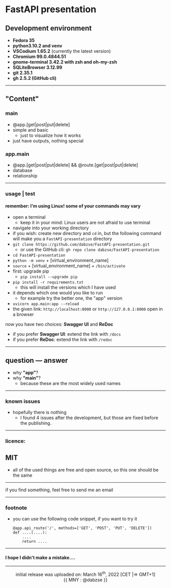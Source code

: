 # FastAPI presentation

## Development environment

- **Fedora 35**
- **python3.10.2 and venv**
- **VSCodium 1.65.2** (currently the latest version)
- **Chromium 99.0.4844.51**
- **gnome-terminal 3.42.2 with zsh and oh-my-zsh**
- **SQLiteBrowser 3.12.99**
- **git 2.35.1**
- **gh 2.5.2 (GitHub cli)**

---

## "Content"

### main
- @app.[get|post|put|delete]
- simple and basic
    - just to visualize how it works
- just have outputs, nothing special

### app.main
- @app.[get|post|put|delete] && @route.[get|post|put|delete]
- database
- relationship

---

### usage | test

#### remember: I'm using Linux! some of your commands may vary
- open a terminal
  - keep it in your mind: Linux users are not afraid to use terminal
- navigate into your working directory
- if you wish: create new directory and `cd` in, but the following command will make you a `FastAPI-presentation` directory
- `git clone https://github.com/dabzse/FastAPI-presentation.git`
    - or use the GitHub cli: `gh repo clone dabzse/FastAPI-presentation`
- `cd FastAPI-presentation`
- `python -m venv` + [virtual_environment_name]
- `source` + [virtual_environment_name] + `/bin/activate`
- first: upgrade pip
    - `pip install --upgrade pip`
- `pip install -r requirements.txt`
    - this will install the versions which I have used
- it depends which one would you like to run
    - for example try the better one, the "app" version
- `uvicorn app.main:app --reload`
- the given link: `http://localhost:8000` or `http://127.0.0.1:8000` open in a browser

now you have two choices: **Swagger UI** and **ReDoc**
 - if you prefer **Swagger UI**: extend the link with `/docs`
 - if you prefer **ReDoc**: extend the link with `/redoc`

---

## question &mdash; answer
- why **"app"**?
- why **"main"**?
  - because these are the most widely used names

---

### known issues
- hopefully there is nothing
    - I found 4 issues after the development, but those are fixed before the publishing.

---

### licence:
MIT
-
- all of the used things are free and open source, so this one should be the same

---

if you find something, feel free to send me an email

---

### footnote
- you can use the following code snippet, if you want to try it

      @app.api_route('/', methods=['GET', 'POST', 'PUT', 'DELETE'])
      def ....(....):
          ....
          return ....

---

#### I hope I didn't make a mistake....

---

<center>initial release was uploaded on: March 16<sup>th</sup>, 2022 [CET |=> GMT+1]</center>
<center>{{ MNY : @dabzse }}</center>

